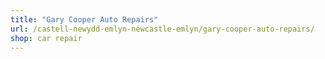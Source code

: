 ```yaml
---
title: "Gary Cooper Auto Repairs"
url: /castell-newydd-emlyn-newcastle-emlyn/gary-cooper-auto-repairs/
shop: car repair
---
```

